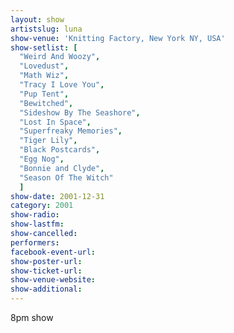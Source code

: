 ```yaml
---
layout: show
artistslug: luna
show-venue: 'Knitting Factory, New York NY, USA'
show-setlist: [
  "Weird And Woozy",
  "Lovedust",
  "Math Wiz",
  "Tracy I Love You",
  "Pup Tent",
  "Bewitched",
  "Sideshow By The Seashore",
  "Lost In Space",
  "Superfreaky Memories",
  "Tiger Lily",
  "Black Postcards",
  "Egg Nog",
  "Bonnie and Clyde",
  "Season Of The Witch"
  ]
show-date: 2001-12-31
category: 2001
show-radio: 
show-lastfm: 
show-cancelled: 
performers: 
facebook-event-url: 
show-poster-url: 
show-ticket-url: 
show-venue-website: 
show-additional: 
---
```


8pm show